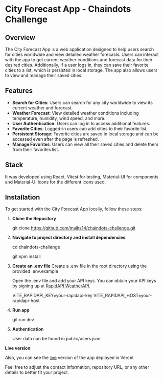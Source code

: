 # City Forecast App - Chaindots Challenge

## Overview

The City Forecast App is a web application designed to help users search for cities worldwide and view detailed weather forecasts. Users can interact with the app to get current weather conditions and forecast data for their desired cities. Additionally, if a user logs in, they can save their favorite cities to a list, which is persisted in local storage. The app also allows users to view and manage their saved cities.

## Features

- **Search for Cities**: Users can search for any city worldwide to view its current weather and forecast.
- **Weather Forecast**: View detailed weather conditions including temperature, humidity, wind speed, and more.
- **User Authentication**: Users can log in to access additional features.
- **Favorite Cities**: Logged-in users can add cities to their favorite list.
- **Persistent Storage**: Favorite cities are saved in local storage and can be accessed even after the page is refreshed.
- **Manage Favorites**: Users can view all their saved cities and delete them from their favorites list.

## Stack
It was developed using React, Vitest for testing, Material-UI for components and Material-UI Icons for the different icons used.

## Installation

To get started with the City Forecast App locally, follow these steps:

1. **Clone the Repository**

   git clone https://github.com/malks14/chaindots-challenge.git

2. **Navigate to project directory and install dependencies**

    cd chaindots-challenge

    git npm install

3. **Create an .env file**
    Create a .env file in the root directory using the provided .env.example

    Open the .env file and add your API keys. You can obtain your API keys by signing up at [RapidAPI WeatherAPI](https://rapidapi.com/weatherapi/api/weatherapi-com).

    VITE_RAPIDAPI_KEY=your-rapidapi-key
    VITE_RAPIDAPI_HOST=your-rapidapi-host

4. **Run app**

    git run dev

5. **Authentication**

    User data can be found in public/users.json

**Live version**

Also, you can see the [live](https://chaindots-challenge.vercel.app/) version of the app deployed in Vercel.


Feel free to adjust the contact information, repository URL, or any other details to better fit your project.
